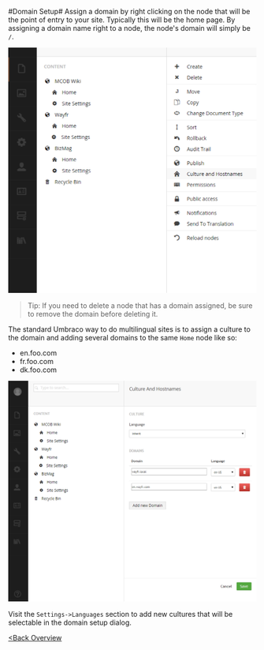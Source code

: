 #Domain Setup#
Assign a domain by right clicking on the node that will be the point of entry to your site.  Typically this will be the home page.  By assigning a domain name right to a node, the node's domain will simply be `/`.

![menu](assets/domain-menu.png)

>Tip: If you need to delete a node that has a domain assigned, be sure to remove the domain before deleting it.

The standard Umbraco way to do multilingual sites is to assign a culture to the domain and adding several domains to the same `Home` node like so:

* en.foo.com
* fr.foo.com
* dk.foo.com

![menu](assets/domain-setup.png)

Visit the `Settings->Languages` section to add new cultures that will be selectable in the domain setup dialog.

[<Back Overview](README.md)